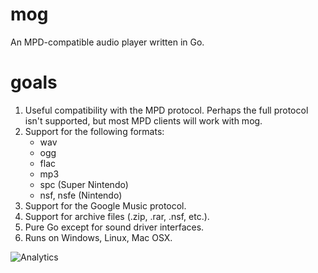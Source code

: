 # mog

An MPD-compatible audio player written in Go.

# goals

1. Useful compatibility with the MPD protocol. Perhaps the full protocol isn't supported, but most MPD clients will work with mog.
1. Support for the following formats:
   * wav
   * ogg
   * flac
   * mp3
   * spc (Super Nintendo)
   * nsf, nsfe (Nintendo)
1. Support for the Google Music protocol.
1. Support for archive files (.zip, .rar, .nsf, etc.).
1. Pure Go except for sound driver interfaces.
1. Runs on Windows, Linux, Mac OSX.

![Analytics](https://ga-beacon.appspot.com/UA-46765694-1/mog?pixel)
